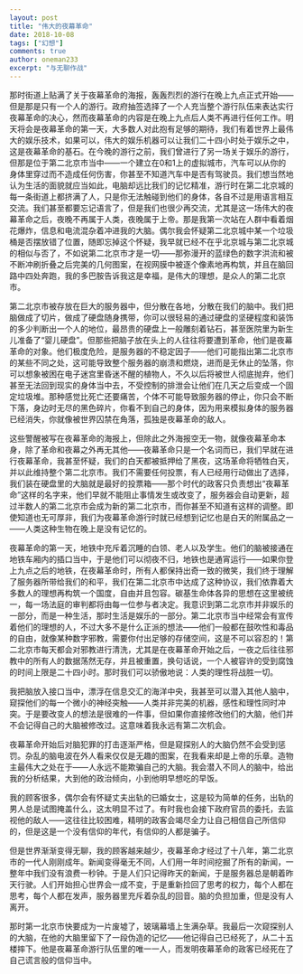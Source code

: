 ```yaml
---
layout: post
title: "伟大的夜幕革命"
date: 2018-10-08
tags: ["幻想"]
comments: true
author: oneman233
excerpt: "与无聊作战"
---
```


那时街道上贴满了关于夜幕革命的海报，轰轰烈烈的游行在晚上九点正式开始——但是那是只有一个人的游行。政府抽签选择了一个人充当整个游行队伍来表达实行夜幕革命的决心，然而夜幕革命的内容是在晚上九点后人类不再进行任何工作。明天将会是夜幕革命的第一天，大多数人对此抱有足够的期待，我们有着世界上最伟大的娱乐技术，如果可以，伟大的娱乐机器可以让我们二十四小时处于娱乐之中，这是夜幕革命的基石。在今晚的游行之前，我们曾进行了另一场关于娱乐的游行，但那是位于第二北京市当中——一个建立在0和1上的虚拟城市，汽车可以从你的身体里穿过而不造成任何伤害，你甚至不知道汽车中是否有驾驶员。我们想当然地认为生活的面貌就应当如此，电脑却远比我们的记忆精准，游行时在第二北京城的每一条街道上都挤满了人，只是你无法触碰到他们的身体，各自不过是用语言相互交流。我们甚至都要忘记语言了，但是我们也很少再交流，尤其是这一场伟大的夜幕革命之后，夜晚不再属于人类，夜晚属于上帝。那是我第一次站在人群中看着烟花爆炸，信息和电流混杂着冲进我的大脑。偶尔我会怀疑第二北京城中某一个垃圾桶是否摆放错了位置，随即忘掉这个怀疑，我早就已经不在乎北京城与第二北京城的相似与否了，不如说第二北京市才是一切——那弥漫开的蓝绿色的数字洪流和被不断冲刷折叠之后完美的几何图案，在视网膜中被逐个像素地再构筑，并且在脑回路中四处奔跑，我的多巴胺告诉我这是幸福，是伟大的理想，是众人的第二北京市。

第二北京市被存放在巨大的服务器中，但分散在各地，分散在我们的脑中。我们把脑做成了切片，做成了硬盘随身携带，你可以很轻易的通过硬盘的坚硬程度和装饰的多少判断出一个人的地位，最昂贵的硬盘上一般雕刻着钻石，甚至医院里为新生儿准备了“婴儿硬盘”。但那些把脑子放在头上的人往往将要遭到革命，他们是夜幕革命的对象。他们极度危险，是服务器的不稳定因子——他们可能指出第二北京市的某些不同之处，这可能导致整个服务器的崩溃和燃烧，进而是无休止的坠落，你可以想象被困在电子迷宫里昏迷不醒的植物人，不久以后将被世人彻底抛弃，他们甚至无法回到现实的身体当中去，不受控制的排泄会让他们在几天之后变成一个固定垃圾堆。那种感觉比死亡还要痛苦，个体不可能导致服务器的停止，你只会不断下落，身边时无尽的黑色碎片，你看不到自己的身体，因为用来模拟身体的服务器已经消失，你就像被世界囚禁在角落，孤独是夜幕革命的敌人。

这些警醒被写在夜幕革命的海报上，但除此之外海报空无一物，就像夜幕革命本身，除了革命和夜幕之外再无其他——夜幕革命只是一个名词而已，我们早就在进行夜幕革命，我甚至怀疑，我们的白天都被抵押给了黑夜，这场革命将牺牲白天，并以此维持整个第二北京市。我们不需要任何投票，有人已经用行动做出了选择，我们装在硬盘里的大脑就是最好的投票箱——那个时代的政客只负责想出“夜幕革命”这样的名字来，他们早就不能阻止事情发生或改变了，服务器会自动更新，超过半数人的第二北京市会成为新的第二北京市，而你甚至不知道有这样的调整。即使知道也无可厚非，我们为夜幕革命游行时就已经想到记忆也是白天的附属品之一——人类这种生物在晚上是没有记忆的。

夜幕革命的第一天，地铁中充斥着沉睡的白领、老人以及学生。他们的脑被接通在地铁车厢内的插口当中，于是他们可以彻夜不归，地铁也是通宵运行——如果你登上九点之后的地铁，在夜幕革命时，所有人都保持出奇一致的微笑，我们终于理解了服务器所带给我们的和平，我们在第二北京市中达成了这种协议，我们依靠着大多数人的理想再构筑一个国度，自由并且包容。碳基生命体各异的思想在这里被统一，每一场法庭的审判都将由每一位参与者决定。我意识到第二北京市并非娱乐的一部分，而是一种生活，那时生活是娱乐的一部分。第二北京市当中经常会有宣传着他们的理想的人，不过大多不是什么正派的想法——他们一般都在鼓吹性和毒品的自由，就像某种数字邪教，需要你付出足够的存储空间，这是不可以容忍的！第二北京市每天都会对邪教进行清洗，尤其是在夜幕革命开始之后，一夜之后往往邪教中的所有人的数据荡然无存，并且被重置，换句话说，一个人被容许的受到腐蚀的时间上限是二十四小时。那时我们可以骄傲地说：人类的理性将战胜一切。

我把脑放入接口当中，漂浮在信息交汇的海洋中央，我甚至可以潜入其他人脑中，窥探他们的每一个微小的神经突触——人类并非完美的机器，感性和理性同时冲突。于是要改变人的想法是很难的一件事，但如果你直接修改他们的大脑，他们并不会记得自己的大脑被修改过。这意味着我永远有第二次机会。

夜幕革命开始后对脑犯罪的打击逐渐严格，但是窥探别人的大脑仍然不会受到惩罚。杂乱的脑电波在外人看来仅仅是无趣的图案，在我看来却是上帝的乐章。造物主最伟大之处在于——人永远不能欺骗自己的大脑。我会潜入不同人的脑中，给出我的分析结果，大到他的政治倾向，小到他明早想吃的早饭。

我的顾客很多，偶尔会有怀疑丈夫出轨的已婚女士，这是较为简单的任务，出轨的男人总是试图掩盖什么，这太明显不过了。有时我也会接下政府官员的委托，去监视他的敌人——这往往比较困难，精明的政客会竭尽全力让自己相信自己所信仰的，但是这是一个没有信仰的年代，有信仰的人都是骗子。

但是世界渐渐变得无聊，我的顾客越来越少，夜幕革命才经过了十八年，第二北京市的一代人刚刚成年。新闻变得毫无不同，人们用一年时间挖掘了所有的新闻，一整年中我们没有浪费一秒钟。于是人们只记得昨天的新闻，于是服务器总是朝着昨天行驶。人们开始担心世界会一成不变，于是重新捡回了思考的权力，每个人都在思考，每个人都在发声，服务器里充斥着杂乱的回音。脑的负担加重，但是没有人离开。

那时第一北京市快要成为一片废墟了，玻璃幕墙上生满杂草。我最后一次窥探别人的大脑，在他的大脑里留下了一段伪造的记忆——他记得自己已经死了，从二十五楼摔下。他是夜幕革命游行队伍里的唯一一人，而发明夜幕革命的政客已经死在了自己谎言般的信仰当中。